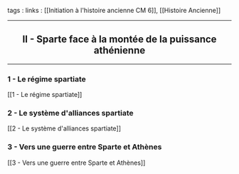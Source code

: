 tags : 
links : [[Initiation à l'histoire ancienne CM 6]], [[Histoire Ancienne]]
****

<h2 style="text-align: center;"> II - Sparte face à la montée de la puissance athénienne </h2>

****

### 1 - Le régime spartiate 

[[1 - Le régime spartiate]] 

### 2 - Le système d'alliances spartiate
	
[[2 - Le système d'alliances spartiate]] 

### 3 - Vers une guerre entre Sparte et Athènes
	
[[3 - Vers une guerre entre Sparte et Athènes]]
